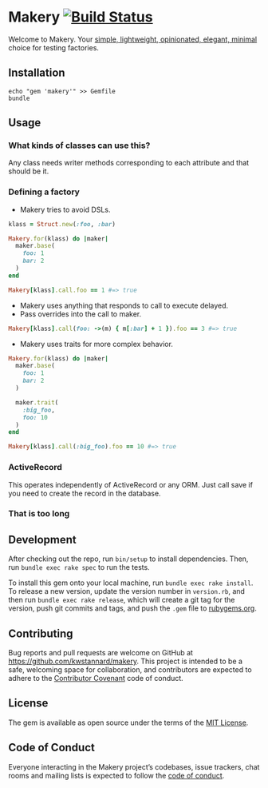 # Makery [![Build Status](https://travis-ci.org/kwstannard/makery.svg?branch=master)](https://travis-ci.org/kwstannard/makery)

Welcome to Makery. Your [simple, lightweight, opinionated, elegant, minimal](https://programmingisterrible.com/post/65781074112/devils-dictionary-of-programming)
choice for testing factories.

## Installation

```shell
echo "gem 'makery'" >> Gemfile
bundle
```

## Usage

### What kinds of classes can use this?

Any class needs writer methods corresponding to each attribute and that should be it.

### Defining a factory

* Makery tries to avoid DSLs.

```ruby
klass = Struct.new(:foo, :bar)

Makery.for(klass) do |maker|
  maker.base(
    foo: 1
    bar: 2
  )
end

Makery[klass].call.foo == 1 #=> true
```

* Makery uses anything that responds to call to execute delayed.
* Pass overrides into the call to maker.

```ruby
Makery[klass].call(foo: ->(m) { m[:bar] + 1 }).foo == 3 #=> true
```

* Makery uses traits for more complex behavior.

```ruby
Makery.for(klass) do |maker|
  maker.base(
    foo: 1
    bar: 2
  )

  maker.trait(
    :big_foo,
    foo: 10
  )
end

Makery[klass].call(:big_foo).foo == 10 #=> true
```

### ActiveRecord

This operates independently of ActiveRecord or any ORM. Just call save if you need to create the record in the database.

### That is too long

## Development

After checking out the repo, run `bin/setup` to install dependencies. Then, run `bundle exec rake spec` to run the tests.

To install this gem onto your local machine, run `bundle exec rake install`. To release a new version, update the version number in `version.rb`, and then run `bundle exec rake release`, which will create a git tag for the version, push git commits and tags, and push the `.gem` file to [rubygems.org](https://rubygems.org).

## Contributing

Bug reports and pull requests are welcome on GitHub at https://github.com/kwstannard/makery. This project is intended to be a safe, welcoming space for collaboration, and contributors are expected to adhere to the [Contributor Covenant](http://contributor-covenant.org) code of conduct.

## License

The gem is available as open source under the terms of the [MIT License](https://opensource.org/licenses/MIT).

## Code of Conduct

Everyone interacting in the Makery project’s codebases, issue trackers, chat rooms and mailing lists is expected to follow the [code of conduct](https://github.com/kwstannard/makery/blob/master/CODE_OF_CONDUCT.md).
